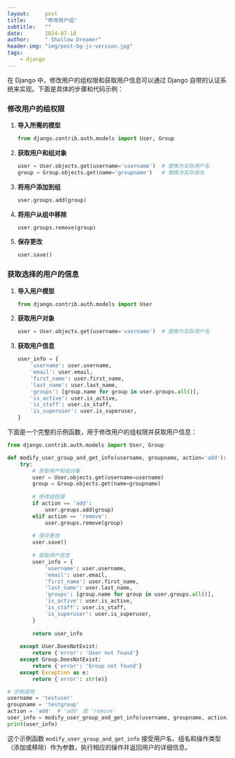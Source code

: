 ```yaml
---
layout:     post
title:      "修改用户组"
subtitle:   ""
date:       2024-07-18
author:     " Shallow Dreamer"
header-img: "img/post-bg-js-version.jpg"
tags:
    - django
---
```


在 Django 中，修改用户的组权限和获取用户信息可以通过 Django 自带的认证系统来实现。下面是具体的步骤和代码示例：

### 修改用户的组权限

1. **导入所需的模型**
   ```python
   from django.contrib.auth.models import User, Group
   ```

2. **获取用户和组对象**
   ```python
   user = User.objects.get(username='username')  # 替换为实际用户名
   group = Group.objects.get(name='groupname')   # 替换为实际组名
   ```

3. **将用户添加到组**
   ```python
   user.groups.add(group)
   ```

4. **将用户从组中移除**
   ```python
   user.groups.remove(group)
   ```

5. **保存更改**
   ```python
   user.save()
   ```

### 获取选择的用户的信息

1. **导入用户模型**
   ```python
   from django.contrib.auth.models import User
   ```

2. **获取用户对象**
   ```python
   user = User.objects.get(username='username')  # 替换为实际用户名
   ```

3. **获取用户信息**
   ```python
   user_info = {
       'username': user.username,
       'email': user.email,
       'first_name': user.first_name,
       'last_name': user.last_name,
       'groups': [group.name for group in user.groups.all()],
       'is_active': user.is_active,
       'is_staff': user.is_staff,
       'is_superuser': user.is_superuser,
   }
   ```

下面是一个完整的示例函数，用于修改用户的组权限并获取用户信息：

```python
from django.contrib.auth.models import User, Group

def modify_user_group_and_get_info(username, groupname, action='add'):
    try:
        # 获取用户和组对象
        user = User.objects.get(username=username)
        group = Group.objects.get(name=groupname)
        
        # 修改组权限
        if action == 'add':
            user.groups.add(group)
        elif action == 'remove':
            user.groups.remove(group)
        
        # 保存更改
        user.save()
        
        # 获取用户信息
        user_info = {
            'username': user.username,
            'email': user.email,
            'first_name': user.first_name,
            'last_name': user.last_name,
            'groups': [group.name for group in user.groups.all()],
            'is_active': user.is_active,
            'is_staff': user.is_staff,
            'is_superuser': user.is_superuser,
        }
        
        return user_info
    
    except User.DoesNotExist:
        return {'error': 'User not found'}
    except Group.DoesNotExist:
        return {'error': 'Group not found'}
    except Exception as e:
        return {'error': str(e)}

# 示例调用
username = 'testuser'
groupname = 'testgroup'
action = 'add'  # 'add' 或 'remove'
user_info = modify_user_group_and_get_info(username, groupname, action)
print(user_info)
```

这个示例函数 `modify_user_group_and_get_info` 接受用户名、组名和操作类型（添加或移除）作为参数，执行相应的操作并返回用户的详细信息。
